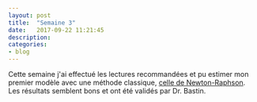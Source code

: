 ```yaml
---
layout: post
title:  "Semaine 3"
date:   2017-09-22 11:21:45
description:
categories:
- blog
---
```


Cette semaine j'ai effectué les lectures recommandées et pu estimer mon premier modèle avec une méthode classique, [celle de Newton-Raphson](https://github.com/brilhana/ift3150/blob/master/methods/Newton.jl). Les résultats semblent bons et ont été validés par Dr. Bastin.
